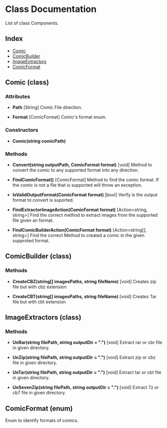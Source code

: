 # Class Documentation

List of class Components.

## Index

* [Comic](#comic-class)
* [ComicBuilder](#comicbuilder-class)
* [ImageExtractors](imageextractor-class)
* [ComicFormat](#comicformat-enum)

## Comic (class)

### Attributes

* **Path** [String]
  Comic File direction.

* **Format** [ComicFormat]
  Comic's format enum.

### Constructors

* **Comic(string comicPath)**

### Methods

* **Convert(string outputPath, ComicFormat format)** [void]
  Method to convert the comic to any supported format into any direction.

* **FindComicFormat()** [ComicFormat]
  Method to find the comic format. If the comic is not a file that is supported will throw an exception.

* **IsValidOutputFormat(ComicFormat format)** [bool]
  Verify is the output format to convert is suported.

* **FindExtractorImageAction(ComicFormat format)** [Action<string, string>]
  Find the correct method to extract images from the supported file given an format.

* **FindComicBuilderAction(ComicFormat format)** [Action<string[], string>]
  Find the correct Method to created a comic in the given supproted format.

## ComicBuilder (class)

### Methods

* **CreateCBZ(string[] imagesPaths, string fileName)** [void]
  Creates zip file but with cbz extension

* **CreateCBT(string[] imagesPaths, string fileName)** [void]
  Creates Tar file but with cbt extension

## ImageExtractors (class)

### Methods

* **UnRar(string filePath, string outputDir = ".")** [void]
Extract rar or cbr file in given directory.

* **UnZip(string filePath, string outputDir = ".")** [void]
Extract zip or cbz file in given directory.

* **UnTar(string filePath, string outputDir = ".")** [void]
Extract tar or cbt file in given directory.

* **UnSevenZip(string filePath, string outputDir = ".")** [void]
Extract 7z or cb7 file in given directory.

## ComicFormat (enum)

Enum to identify formats of comics.
